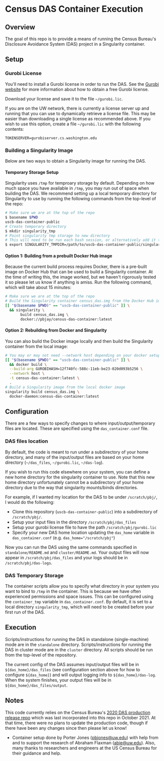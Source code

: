 # Census DAS Container Execution
## Overview
The goal of this repo is to provide a means of running the Census Bureau's Disclosure Avoidance System (DAS) project in a Singularity container.

## Setup
### Gurobi License
You'll need to install a Gurobi license in order to run the DAS. See the [Gurobi website](https://www.gurobi.com/downloads/) for more information about how to obtain a free Gurobi license.

Download your license and save it to the file `~/gurobi.lic`.

If you are on the UW network, there is currently a license server up and running that you can use to dynamically retrieve a license file. This may be easier than downloading a single license as recommended above. If you wish to use this option, create a file `~/gurobi.lic` with the following contents:
```
TOKENSERVER=gurobiserver.cs.washington.edu
``` 

### Building a Singularity Image
Below are two ways to obtain a Singularity image for running the DAS.

#### Temporary Storage Setup
Singularity uses `/tmp` for temproary storage by default. Depending on how much space you have available in `/tmp`, you may run out of space when building the DAS. We recommend setting up a local temporary directory for Singularity to use by running the following commands from the top-level of the repo:

```bash
# Make sure we are at the top of the repo
$ basename $PWD
uscb-das-container-public
# Create temporary directory
$ mkdir singularity_tmp
# Point singularity tmp storage to new directory
# This will need to be run each bash session, or alternatively add it to your .bashrc
$ export SINGULARITY_TMPDIR=/path/to/uscb-das-container-public/singularity_tmp
```

#### **Option 1: Building from a prebuilt Docker Hub image**
Because the current build process requires Docker, there is a pre-built image on Docker Hub that can be used to build a Singularity container. At the time of writing this, the image worked, but we haven't rigorously tested it so please let us know if anything is amiss. Run the following command, which will take about 15 minutes:

```bash
# Make sure we are at the top of the repo
# Build the Singularity container census_das.img from the Docker Hub image
[[ "$(basename $PWD)" == "uscb-das-container-public" ]] \
  && singularity \
       build census_das.img \
       docker://pbjay/census-das-container:latest
```

#### **Option 2: Rebuilding from Docker and Singularity**
You can also build the Docker image locally and then build the Singularity container from the local image:
```bash
# You may or may not need --network host depending on your docker setup
[[ "$(basename $PWD)" == "uscb-das-container-public" ]] \
  && docker build \
  --build-arg GUROBIHASH=12f740fc-588c-11eb-be23-020d093b5256 \
  --network host \
  -t census-das-container:latest \
  .
# Build a Singularity image from the local docker image
singularity build census_das.img \
  docker-daemon:census-das-container:latest
```

## Configuration
There are a few ways to specify changes to where input/output/temporary files are located. These are specified using the `das_container.conf` file.

### DAS files location
By default, the code is meant to run under a subdirectory of your home directory,
and many of the input/output files are based on your home directory (`~/das_files`, `~/gurobi.lic`, `~/das-log`).

If you wish to run this code elsewhere on your system, you can define a new home directory
for the singularity container to use. Note that this new home directory unfortunately cannot be a subdirectory
of your home directory due to the way that singularity mounts/binds directories.

For example, if I wanted my location for the DAS to be under `/scratch/pbj/`, I would do the following:
* Clone this repository (`uscb-das-container-public`) into a subdirectory of `/scratch/pbj/`.
* Setup your input files in the directory `/scratch/pbj/das_files`
* Setup your gurobi license file to have the path `/scratch/pbj/gurobi.lic`
* Specify your new DAS home location updating the `das_home` variable in `das_container.conf` (e.g. `das_home="/scratch/pbj"`)

Now you can run the DAS using the same commands specified in `standalone/README.md` and `cluster/README.md`. Your output files will now appear in `/scratch/pbj/das_files` and your logs should be in `/scratch/pbj/das-logs`.

### DAS Temporary Storage
The container scripts allow you to specify what directory in your system you want to bind to `/tmp` in the container. This is because we have often experienced permissions and space issues. This can be configured using the `container_tmp` variable in `das_container.conf`. By default, it is set to a local directory `singularity_tmp`, which will need to be created before your first run of the DAS.

## Execution
Scripts/instructions for running the DAS in standalone (single-machine) mode are in the `standalone` directory. 
Scripts/instructions for running the DAS in cluster mode are in the `cluster` directory.
All scripts should be run from the top-level of the repository.

The current config of the DAS assumes input/output files will be in `${das_home}/das_files` (see configuration section above for how to configure `${das_home}`) and will output logging info to `${das_home}/das-log`.
When the system finishes, your output files will be in `${das_home}/das_files/output`.

## Notes
This code currently relies on the Census Bureau's [2020 DAS production release repo](https://github.com/uscensusbureau/DAS_2020_Redistricting_Production_Code) which was last incorporated into this repo in October 2021. At that time, there were no plans to update the production code, though if there have been any changes since then please let us know! 
* Container setup done by Porter Jones (pbjones@uw.edu) with help from and to support the research of Abraham Flaxman (abie@uw.edu). Also, many thanks to researchers and engineers at the US Census Bureau for their guidance and help.
